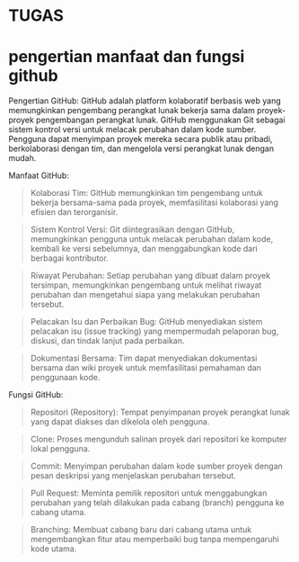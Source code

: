 # TUGAS

# pengertian manfaat dan fungsi github

Pengertian GitHub:
GitHub adalah platform kolaboratif berbasis web yang memungkinkan pengembang perangkat lunak bekerja sama dalam proyek-proyek pengembangan perangkat lunak. 
GitHub menggunakan Git sebagai sistem kontrol versi untuk melacak perubahan dalam kode sumber. Pengguna dapat menyimpan proyek mereka secara publik atau pribadi, berkolaborasi dengan tim,
dan mengelola versi perangkat lunak dengan mudah.

Manfaat GitHub:
> Kolaborasi Tim: GitHub memungkinkan tim pengembang untuk bekerja bersama-sama pada proyek, memfasilitasi kolaborasi yang efisien dan terorganisir.

> Sistem Kontrol Versi: Git diintegrasikan dengan GitHub, memungkinkan pengguna untuk melacak perubahan dalam kode, kembali ke versi sebelumnya, dan menggabungkan kode dari berbagai kontributor.

> Riwayat Perubahan: Setiap perubahan yang dibuat dalam proyek tersimpan, memungkinkan pengembang untuk melihat riwayat perubahan dan mengetahui siapa yang melakukan perubahan tersebut.

> Pelacakan Isu dan Perbaikan Bug: GitHub menyediakan sistem pelacakan isu (issue tracking) yang mempermudah pelaporan bug, diskusi, dan tindak lanjut pada perbaikan.

> Dokumentasi Bersama: Tim dapat menyediakan dokumentasi bersama dan wiki proyek untuk memfasilitasi pemahaman dan penggunaan kode.

Fungsi GitHub:
> Repositori (Repository): Tempat penyimpanan proyek perangkat lunak yang dapat diakses dan dikelola oleh pengguna.

> Clone: Proses mengunduh salinan proyek dari repositori ke komputer lokal pengguna.

> Commit: Menyimpan perubahan dalam kode sumber proyek dengan pesan deskripsi yang menjelaskan perubahan tersebut.

> Pull Request: Meminta pemilik repositori untuk menggabungkan perubahan yang telah dilakukan pada cabang (branch) pengguna ke cabang utama.

> Branching: Membuat cabang baru dari cabang utama untuk mengembangkan fitur atau memperbaiki bug tanpa mempengaruhi kode utama.
